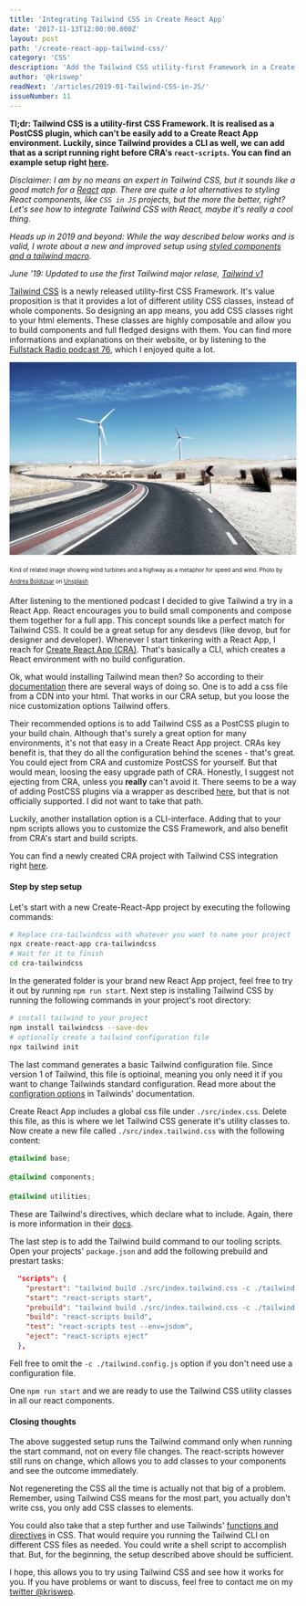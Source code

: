 ```yaml
---
title: 'Integrating Tailwind CSS in Create React App'
date: '2017-11-13T12:00:00.000Z'
layout: post
path: '/create-react-app-tailwind-css/'
category: 'CSS'
description: 'Add the Tailwind CSS utility-first Framework in a Create React App environment, without ejecting from CRA!'
author: '@kriswep'
readNext: '/articles/2019-01-Tailwind-CSS-in-JS/'
issueNumber: 11
---
```


**Tl;dr: Tailwind CSS is a utility-first CSS Framework. It is realised as a PostCSS plugin, which can't be easily add to a Create React App environment. Luckily, since Tailwind provides a CLI as well, we can add that as a script running right before CRA's `react-scripts`. You can find an example setup right [here](https://github.com/kriswep/cra-tailwindcss).**

_Disclaimer: I am by no means an expert in Tailwind CSS, but it sounds like a good match for a [React](https://reactjs.org/) app. There are quite a lot alternatives to styling React components, like `CSS in JS` projects, but the more the better, right? Let's see how to integrate Tailwind CSS with React, maybe it's really a cool thing._

_Heads up in 2019 and beyond: While the way described below works and is valid, I wrote about a new and improved setup using [styled components and a tailwind macro](/articles/tailwind-css-in-js/)._

_June '19: Updated to use the first Tailwind major relase, [Tailwind v1](https://tailwindcss.com/docs/release-notes#tailwind-css-v1-0)_

[Tailwind CSS](https://tailwindcss.com/) is a newly released utility-first CSS Framework. It's value proposition is that it provides a lot of different utility CSS classes, instead of whole components. So designing an app means, you add CSS classes right to your html elements. These classes are highly composable and allow you to build components and full fledged designs with them. You can find more informations and explanations on their website, or by listening to the [Fullstack Radio podcast 76](http://www.fullstackradio.com/76), which I enjoyed quite a lot.

![Wind turbines and a highway, giving you an impression of speed and wind](wind-teaser-image.jpg)

<p>
<sub><sup>Kind of related image showing wind turbines and a highway as a metaphor for speed and wind. Photo by <a href="https://unsplash.com/@andreaboldizsar">Andrea Boldizsar</a> on <a href="https://unsplash.com/photos/BwgKUh9tN84">Unsplash</a></sup></sub></p>

After listening to the mentioned podcast I decided to give Tailwind a try in a React App. React encourages you to build small components and compose them together for a full app. This concept sounds like a perfect match for Tailwind CSS. It could be a great setup for any desdevs (like devop, but for designer and developer). Whenever I start tinkering with a React App, I reach for [Create React App (CRA)](https://github.com/facebookincubator/create-react-app). That's basically a CLI, which creates a React environment with no build configuration.

Ok, what would installing Tailwind mean then? So according to their [documentation](https://tailwindcss.com/docs/installation/#3-process-your-css-with-tailwind) there are several ways of doing so. One is to add a css file from a CDN into your html. That works in our CRA setup, but you loose the nice customization options Tailwind offers.

Their recommended options is to add Tailwind CSS as a PostCSS plugin to your build chain. Although that's surely a great option for many environments, it's not that easy in a Create React App project. CRAs key benefit is, that they do all the configuration behind the scenes - that's great. You could eject from CRA and customize PostCSS for yourself. But that would mean, loosing the easy upgrade path of CRA. Honestly, I suggest not ejecting from CRA, unless you **really** can't avoid it. There seems to be a way of adding PostCSS plugins via a wrapper as described [here](https://github.com/facebookincubator/create-react-app/issues/2032#issuecomment-302932310), but that is not officially supported. I did not want to take that path.

Luckily, another installation option is a CLI-interface. Adding that to your npm scripts allows you to customize the CSS Framework, and also benefit from CRA's start and build scripts.

You can find a newly created CRA project with Tailwind CSS integration right [here](https://github.com/kriswep/cra-tailwindcss).

#### Step by step setup

Let's start with a new Create-React-App project by executing the following commands:

```bash
# Replace cra-tailwindcss with whatever you want to name your project
npx create-react-app cra-tailwindcss
# Wait for it to finish
cd cra-tailwindcss
```

In the generated folder is your brand new React App project, feel free to try it out by running `npm run start`.
Next step is installing Tailwind CSS by running the following commands in your project's root directory:

```bash
# install tailwind to your project
npm install tailwindcss --save-dev
# optionally create a tailwind configuration file
npx tailwind init
```

The last command generates a basic Tailwind configuration file. Since version 1 of Tailwind, this file is optioinal, meaning you only need it if you want to change Tailwinds standard configuration. Read more about the [configration options](https://tailwindcss.com/docs/configuration) in Tailwinds' documentation.

Create React App includes a global css file under `./src/index.css`. Delete this file, as this is where we let Tailwind CSS generate it's utility classes to. Now create a new file called `./src/index.tailwind.css` with the following content:

```css
@tailwind base;

@tailwind components;

@tailwind utilities;
```

These are Tailwind's directives, which declare what to include. Again, there is more information in their [docs](https://tailwindcss.com/docs/installation#2-add-tailwind-to-your-css).

The last step is to add the Tailwind build command to our tooling scripts. Open your projects' `package.json` and add the following prebuild and prestart tasks:

```json
  "scripts": {
    "prestart": "tailwind build ./src/index.tailwind.css -c ./tailwind.config.js -o ./src/index.css",
    "start": "react-scripts start",
    "prebuild": "tailwind build ./src/index.tailwind.css -c ./tailwind.config.js -o ./src/index.css",
    "build": "react-scripts build",
    "test": "react-scripts test --env=jsdom",
    "eject": "react-scripts eject"
  },
```

Fell free to omit the `-c ./tailwind.config.js` option if you don't need use a configuration file.

One `npm run start` and we are ready to use the Tailwind CSS utility classes in all our react components.

#### Closing thoughts

The above suggested setup runs the Tailwind command only when running the start command, not on every file changes. The react-scripts however still runs on change, which allows you to add classes to your components and see the outcome immediately.

Not regenereting the CSS all the time is actually not that big of a problem. Remember, using Tailwind CSS means for the most part, you actually don't write css, you only add CSS classes to elements.

You could also take that a step further and use Tailwinds' [functions and directives](https://tailwindcss.com/docs/functions-and-directives) in CSS. That would require you running the Tailwind CLI on different CSS files as needed. You could write a shell script to accomplish that. But, for the beginning, the setup described above should be sufficient.

I hope, this allows you to try using Tailwind CSS and see how it works for you. If you have problems or want to discuss, feel free to contact me on my [twitter @kriswep](https://twitter.com/kriswep).
